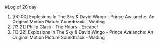 #Log of 20 day

1. [00:00] Explosions In The Sky & David Wingo - Prince Avalanche: An Original Motion Picture Soundtrack - Wading
1. [13:21] Philip Glass - The Hours - Escape!
1. [13:22] Explosions In The Sky & David Wingo - Prince Avalanche: An Original Motion Picture Soundtrack - Wading
